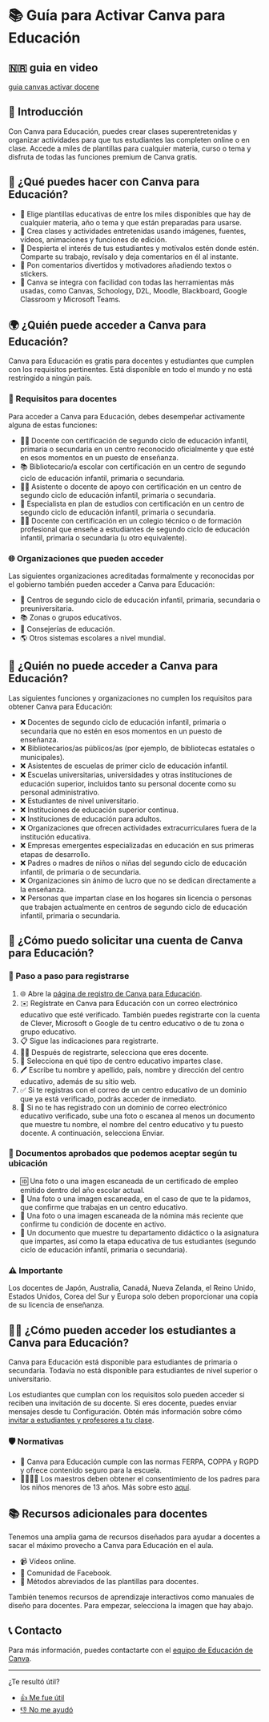 # 📚 Guía para Activar Canva para Educación

## 🇳🇷 guia en video

[guia canvas activar docene]()

## 🌟 Introducción

Con Canva para Educación, puedes crear clases superentretenidas y organizar actividades para que tus estudiantes las completen online o en clase. Accede a miles de plantillas para cualquier materia, curso o tema y disfruta de todas las funciones premium de Canva gratis.

## 🎨 ¿Qué puedes hacer con Canva para Educación?

- 📑 Elige plantillas educativas de entre los miles disponibles que hay de cualquier materia, año o tema y que están preparadas para usarse.
- 🎥 Crea clases y actividades entretenidas usando imágenes, fuentes, vídeos, animaciones y funciones de edición.
- 💬 Despierta el interés de tus estudiantes y motívalos estén donde estén. Comparte su trabajo, revísalo y deja comentarios en él al instante.
- 🎉 Pon comentarios divertidos y motivadores añadiendo textos o stickers.
- 🔗 Canva se integra con facilidad con todas las herramientas más usadas, como Canvas, Schoology, D2L, Moodle, Blackboard, Google Classroom y Microsoft Teams.

## 🌍 ¿Quién puede acceder a Canva para Educación?

Canva para Educación es gratis para docentes y estudiantes que cumplen con los requisitos pertinentes. Está disponible en todo el mundo y no está restringido a ningún país.

### 🏫 Requisitos para docentes

Para acceder a Canva para Educación, debes desempeñar activamente alguna de estas funciones:

- 👩‍🏫 Docente con certificación de segundo ciclo de educación infantil, primaria o secundaria en un centro reconocido oficialmente y que esté en esos momentos en un puesto de enseñanza.
- 📚 Bibliotecario/a escolar con certificación en un centro de segundo ciclo de educación infantil, primaria o secundaria.
- 👩‍🔧 Asistente o docente de apoyo con certificación en un centro de segundo ciclo de educación infantil, primaria o secundaria.
- 📝 Especialista en plan de estudios con certificación en un centro de segundo ciclo de educación infantil, primaria o secundaria.
- 👨‍🔧 Docente con certificación en un colegio técnico o de formación profesional que enseñe a estudiantes de segundo ciclo de educación infantil, primaria o secundaria (u otro equivalente).

### 🌐 Organizaciones que pueden acceder

Las siguientes organizaciones acreditadas formalmente y reconocidas por el gobierno también pueden acceder a Canva para Educación:

- 🏫 Centros de segundo ciclo de educación infantil, primaria, secundaria o preuniversitaria.
- 📚 Zonas o grupos educativos.
- 🏢 Consejerías de educación.
- 🌎 Otros sistemas escolares a nivel mundial.

## 🚫 ¿Quién no puede acceder a Canva para Educación?

Las siguientes funciones y organizaciones no cumplen los requisitos para obtener Canva para Educación:

- ❌ Docentes de segundo ciclo de educación infantil, primaria o secundaria que no estén en esos momentos en un puesto de enseñanza.
- ❌ Bibliotecarios/as públicos/as (por ejemplo, de bibliotecas estatales o municipales).
- ❌ Asistentes de escuelas de primer ciclo de educación infantil.
- ❌ Escuelas universitarias, universidades y otras instituciones de educación superior, incluidos tanto su personal docente como su personal administrativo.
- ❌ Estudiantes de nivel universitario.
- ❌ Instituciones de educación superior continua.
- ❌ Instituciones de educación para adultos.
- ❌ Organizaciones que ofrecen actividades extracurriculares fuera de la institución educativa.
- ❌ Empresas emergentes especializadas en educación en sus primeras etapas de desarrollo.
- ❌ Padres o madres de niños o niñas del segundo ciclo de educación infantil, de primaria o de secundaria.
- ❌ Organizaciones sin ánimo de lucro que no se dedican directamente a la enseñanza.
- ❌ Personas que impartan clase en los hogares sin licencia o personas que trabajen actualmente en centros de segundo ciclo de educación infantil, primaria o secundaria.

## 📝 ¿Cómo puedo solicitar una cuenta de Canva para Educación?

### 🔄 Paso a paso para registrarse

1. 🌐 Abre la [página de registro de Canva para Educación](https://www.canva.com/edu-signup).
2. ✉️ Regístrate en Canva para Educación con un correo electrónico educativo que esté verificado. También puedes registrarte con la cuenta de Clever, Microsoft o Google de tu centro educativo o de tu zona o grupo educativo.
3. 📋 Sigue las indicaciones para registrarte.
4. 🧑‍🏫 Después de registrarte, selecciona que eres docente.
5. 🏫 Selecciona en qué tipo de centro educativo impartes clase.
6. 🖊️ Escribe tu nombre y apellido, país, nombre y dirección del centro educativo, además de su sitio web.
7. ✅ Si te registras con el correo de un centro educativo de un dominio que ya está verificado, podrás acceder de inmediato.
8. 📄 Si no te has registrado con un dominio de correo electrónico educativo verificado, sube una foto o escanea al menos un documento que muestre tu nombre, el nombre del centro educativo y tu puesto docente. A continuación, selecciona Enviar.

### 📜 Documentos aprobados que podemos aceptar según tu ubicación

- 🆔 Una foto o una imagen escaneada de un certificado de empleo emitido dentro del año escolar actual.
- 🏫 Una foto o una imagen escaneada, en el caso de que te la pidamos, que confirme que trabajas en un centro educativo.
- 📄 Una foto o una imagen escaneada de la nómina más reciente que confirme tu condición de docente en activo.
- 📝 Un documento que muestre tu departamento didáctico o la asignatura que impartes, así como la etapa educativa de tus estudiantes (segundo ciclo de educación infantil, primaria o secundaria).

### ⚠️ Importante

Los docentes de Japón, Australia, Canadá, Nueva Zelanda, el Reino Unido, Estados Unidos, Corea del Sur y Europa solo deben proporcionar una copia de su licencia de enseñanza.

## 👨‍🎓 ¿Cómo pueden acceder los estudiantes a Canva para Educación?

Canva para Educación está disponible para estudiantes de primaria o secundaria. Todavía no está disponible para estudiantes de nivel superior o universitario.

Los estudiantes que cumplan con los requisitos solo pueden acceder si reciben una invitación de su docente. Si eres docente, puedes enviar mensajes desde tu Configuración. Obtén más información sobre cómo [invitar a estudiantes y profesores a tu clase](https://www.canva.com/edu/students).

### 🛡️ Normativas

- 📜 Canva para Educación cumple con las normas FERPA, COPPA y RGPD y ofrece contenido seguro para la escuela.
- 👨‍👩‍👧‍👦 Los maestros deben obtener el consentimiento de los padres para los niños menores de 13 años. Más sobre esto [aquí](https://www.canva.com/edu/compliance).

## 📚 Recursos adicionales para docentes

Tenemos una amplia gama de recursos diseñados para ayudar a docentes a sacar el máximo provecho a Canva para Educación en el aula.

- 📹 Vídeos online.
- 👥 Comunidad de Facebook.
- 📄 Métodos abreviados de las plantillas para docentes.

También tenemos recursos de aprendizaje interactivos como manuales de diseño para docentes. Para empezar, selecciona la imagen que hay abajo.

## 📞 Contacto

Para más información, puedes contactarte con el [equipo de Educación de Canva](https://www.canva.com/edu/contact).

---

¿Te resultó útil?

- [👍 Me fue útil](#)
- [👎 No me ayudó](#)
